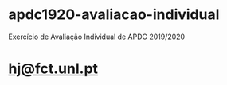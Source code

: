# apdc1920-avaliacao-individual
Exercício de Avaliação Individual de APDC 2019/2020
# hj@fct.unl.pt
